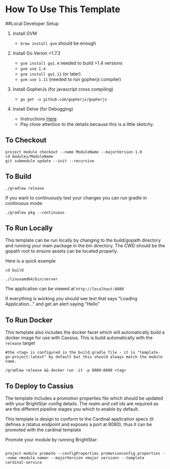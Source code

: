 How To Use This Template
========================

##Local Developer Setup

1. Install GVM
    - ```brew install gvm``` should be enough

2. Install Go Verion >1.7.3
    - ```gvm install go1.4``` needed to build >1.4 versions
    - ```gvm use 1.4```
    - ```gvm install go1.11``` (or later)
    - ```gvm use 1.11``` (needed to run gopherjs compiler)


3. Install GopherJs (for javascript cross compiling)
    - ```go get -u github.com/gopherjs/gopherjs``` 

3. Install Delve (for Debugging)
    - Instructions [Here](https://github.com/derekparker/delve/tree/master/Documentation/installation)
    - Pay close attention to the details because this is a little sketchy.

## To Checkout

```
project module checkout --name ModuleName --majorVersion 1.0
cd modules/ModuleName
git submodule update --init --recursive

```
    
## To Build

```
./gradlew release
```

If you want to continuously test your changes you can run gradle in continuous mode:

```
./gradlew pkg --continuous
```
## To Run Locally

This template can be run locally by changing to the build/gopath directory and running your main package in the bin directory.  The CWD should be the gopath root to ensure assets can be located properly.

Here is a quick example

```
cd build

./linuxamd64/bin/server

```

The application can be viewed at ```http://localhost:8080```

If everything is working you should see text that says "Loading Application..." and get an alert saying "Hello"

## To Run Docker

This template also includes the docker facet which will automatically build a docker image for use with Cassius.  This is build automatically with the ```release``` target

```
#the <tag> is configured in the build.gradle file - it is "template-go-project:latest" by default but this should always match the module name.

/gradlew release && docker run -it -p 8080:8080 <tag>

```

## To Deploy to Cassius

The template includes a promotion properties file which should be updated with your BrightStar config details.  The realm and cell ids are required as are the different pipeline stages you which to enable by default.

This template is design to conform to the Cardinal application specs (it defines a /status endpoint and exposes a port at 8080), thus it can be promoted with the cardinal template

Promote your module by running BrightStar:

```

project module promote --configProperties promotionconfig.properties --name <module name> --majorVersion <major version> --template cardinal-service


```
